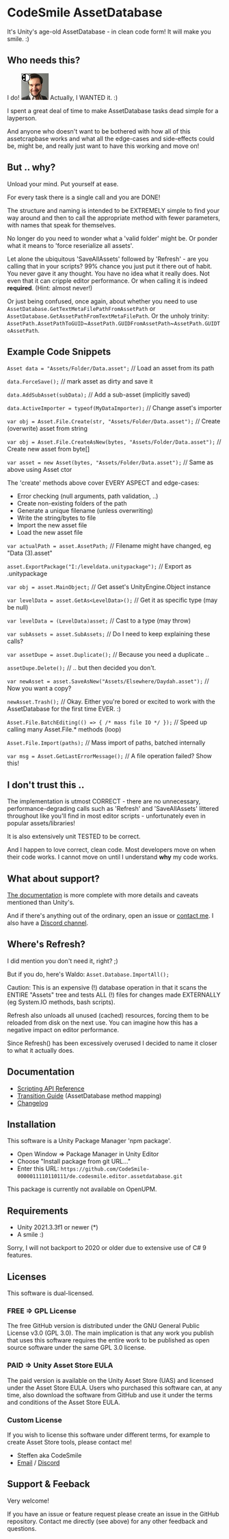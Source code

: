 # CodeSmile AssetDatabase

It's Unity's age-old AssetDatabase - in clean code form! It will make you smile. :)

## Who needs this?

I do! ![CodeSmile Icon](Media~/steffen%20portrait%20codesmile%20logo%20larger%20top-left-64x62.png) Actually, I WANTED it. :)

I spent a great deal of time to make AssetDatabase tasks dead simple for a layperson.

And anyone who doesn't want to be bothered with how all of this assetcrapbase works and what all the edge-cases and side-effects could be, might be, and really just want to have this working and move on!

## But .. why?

Unload your mind. Put yourself at ease.

For every task there is a single call and you are DONE!

The structure and naming is intended to be EXTREMELY simple to find your way around and then to call the appropriate method with fewer parameters, with names that speak for themselves. 

No longer do you need to wonder what a 'valid folder' might be. Or ponder what it means to 'force reserialize all assets'. 

Let alone the ubiquitous 'SaveAllAssets' followed by 'Refresh' - are you calling that in your scripts? 99% chance you just put it there out of habit. You never gave it any thought. You have no idea what it really does. Not even that it can cripple editor performance. Or when calling it is indeed **required**. (Hint: almost never!)

Or just being confused, once again, about whether you need to use `AssetDatabase.GetTextMetaFilePathFromAssetPath` or `AssetDatabase.GetAssetPathFromTextMetaFilePath`. Or the unholy trinity: `AssetPath.AssetPathToGUID`~`AssetPath.GUIDFromAssetPath`~`AssetPath.GUIDToAssetPath`.

## Example Code Snippets

`Asset data = "Assets/Folder/Data.asset";` // Load an asset from its path

`data.ForceSave();` // mark asset as dirty and save it

`data.AddSubAsset(subData);` // Add a sub-asset (implicitly saved)

`data.ActiveImporter = typeof(MyDataImporter);` // Change asset's importer

`var obj = Asset.File.Create(str, "Assets/Folder/Data.asset");` // Create (overwrite) asset from string

`var obj = Asset.File.CreateAsNew(bytes, "Assets/Folder/Data.asset");` // Create new asset from byte[]

`var asset = new Asset(bytes, "Assets/Folder/Data.asset");` // Same as above using Asset ctor

The 'create' methods above cover EVERY ASPECT and edge-cases:
- Error checking (null arguments, path validation, ..)
- Create non-existing folders of the path
- Generate a unique filename (unless overwriting)
- Write the string/bytes to file
- Import the new asset file
- Load the new asset file

`var actualPath = asset.AssetPath;` // Filename might have changed, eg "Data (3).asset"

`asset.ExportPackage("I:/leveldata.unitypackage");` // Export as .unitypackage

`var obj = asset.MainObject;` // Get asset's UnityEngine.Object instance

`var levelData = asset.GetAs<LevelData>();` // Get it as specific type (may be null)

`var levelData = (LevelData)asset;` // Cast to a type (may throw)

`var subAssets = asset.SubAssets;` // Do I need to keep explaining these calls?

`var assetDupe = asset.Duplicate();` // Because you need a duplicate ..

`assetDupe.Delete();` // .. but then decided you don't.

`var newAsset = asset.SaveAsNew("Assets/Elsewhere/Daydah.asset");` // Now you want a copy?

`newAsset.Trash();` // Okay. Either you're bored or excited to work with the AssetDatabase for the first time EVER. :)

`Asset.File.BatchEditing(() => { /* mass file IO */ });` // Speed up calling many Asset.File.* methods (loop)

`Asset.File.Import(paths);` // Mass import of paths, batched internally

`var msg = Asset.GetLastErrorMessage();` // A file operation failed? Show this!

## I don't trust this ..

The implementation is utmost CORRECT - there are no unnecessary, performance-degrading calls such as 'Refresh' and 'SaveAllAssets' littered throughout like you'll find in most editor scripts - unfortunately even in popular assets/libraries!

It is also extensively unit TESTED to be correct. 

And I happen to love correct, clean code. Most developers move on when their code works. I cannot move on until I understand **why** my code works.

## What about support?

[The documentation](https://codesmile-0000011110110111.github.io/de.codesmile.assetdatabase/html/index.html) is more complete with more details and caveats mentioned than Unity's. 

And if there's anything out of the ordinary, open an issue or [contact me](mailto:steffen@steffenitterheim.de). I also have a [Discord channel](https://discord.gg/JN3Jz8qkeV).

## Where's Refresh?

I did mention you don't need it, right? ;)

But if you do, here's Waldo: `Asset.Database.ImportAll();`

Caution: This is an expensive (!) database operation in that it scans the ENTIRE "Assets" tree and tests ALL (!) files for changes made EXTERNALLY (eg System.IO methods, bash scripts). 

Refresh also unloads all unused (cached) resources, forcing them to be reloaded from disk on the next use. You can imagine how this has a negative impact on editor performance.

Since Refresh() has been excessively overused I decided to name it closer to what it actually does.

## Documentation

- [Scripting API Reference](https://codesmile-0000011110110111.github.io/de.codesmile.assetdatabase/html/index.html)
- [Transition Guide](https://docs.google.com/spreadsheets/d/134BEPXTx3z80snNAF3Gafgq3j5kEhmFzFBKT_z1s6Rw/edit?usp=sharing) (AssetDatabase method mapping)
- [Changelog](https://github.com/CodeSmile-0000011110110111/de.codesmile.assetdatabase/blob/main/CHANGELOG.md)


## Installation

This software is a Unity Package Manager 'npm package'.

- Open Window => Package Manager in Unity Editor
- Choose "Install package from git URL..."
- Enter this URL: `https://github.com/CodeSmile-0000011110110111/de.codesmile.editor.assetdatabase.git`

This package is currently not available on OpenUPM.

## Requirements

- Unity 2021.3.3f1 or newer (*)
- A smile :)

Sorry, I will not backport to 2020 or older due to extensive use of C# 9 features.

## Licenses

This software is dual-licensed.

### FREE => GPL License
The free GitHub version is distributed under the GNU General Public License v3.0 (GPL 3.0). The main implication is that any work you publish that uses this software requires the entire work to be published as open source software under the same GPL 3.0 license.

### PAID => Unity Asset Store EULA
The paid version is available on the Unity Asset Store (UAS) and licensed under the Asset Store EULA. Users who purchased this software can, at any time, also download the software from GitHub and use it under the terms and conditions of the Asset Store EULA.

### Custom License

If you wish to license this software under different terms, for example to create Asset Store tools, please contact me!

- Steffen aka CodeSmile
- [Email](mailto:steffen@codesmile.de) / [Discord](https://discord.gg/JN3Jz8qkeV)

## Support & Feeback

Very welcome!

If you have an issue or feature request please create an issue in the GitHub repository. 
Contact me directly (see above) for any other feedback and questions.
